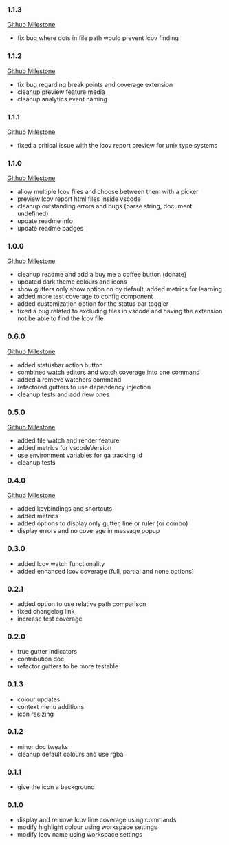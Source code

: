 ### 1.1.3
[Github Milestone](https://github.com/ryanluker/vscode-coverage-gutters/milestone/11?closed=1)
- fix bug where dots in file path would prevent lcov finding

### 1.1.2
[Github Milestone](https://github.com/ryanluker/vscode-coverage-gutters/milestone/10?closed=1)
- fix bug regarding break points and coverage extension
- cleanup preview feature media
- cleanup analytics event naming

### 1.1.1
[Github Milestone](https://github.com/ryanluker/vscode-coverage-gutters/milestone/9?closed=1)
- fixed a critical issue with the lcov report preview for unix type systems

### 1.1.0
[Github Milestone](https://github.com/ryanluker/vscode-coverage-gutters/milestone/8?closed=1)
- allow multiple lcov files and choose between them with a picker
- preview lcov report html files inside vscode
- cleanup outstanding errors and bugs (parse string, document undefined)
- update readme info
- update readme badges

### 1.0.0
[Github Milestone](https://github.com/ryanluker/vscode-coverage-gutters/milestone/7?closed=1)
- cleanup readme and add a buy me a coffee button (donate)
- updated dark theme colours and icons
- show gutters only show option on by default, added metrics for learning
- added more test coverage to config component
- added customization option for the status bar toggler
- fixed a bug related to excluding files in vscode and having the extension not be able to find the lcov file

### 0.6.0
[Github Milestone](https://github.com/ryanluker/vscode-coverage-gutters/milestone/6?closed=1)
- added statusbar action button
- combined watch editors and watch coverage into one command
- added a remove watchers command
- refactored gutters to use dependency injection
- cleanup tests and add new ones

### 0.5.0
[Github Milestone](https://github.com/ryanluker/vscode-coverage-gutters/milestone/5?closed=1)
- added file watch and render feature
- added metrics for vscodeVersion
- use environment variables for ga tracking id
- cleanup tests

### 0.4.0
[Github Milestone](https://github.com/ryanluker/vscode-coverage-gutters/milestone/4?closed=1)
- added keybindings and shortcuts
- added metrics
- added options to display only gutter, line or ruler (or combo)
- display errors and no coverage in message popup

### 0.3.0
- added lcov watch functionality
- added enhanced lcov coverage (full, partial and none options)

### 0.2.1
- added option to use relative path comparison
- fixed changelog link
- increase test coverage

### 0.2.0
- true gutter indicators
- contribution doc
- refactor gutters to be more testable

### 0.1.3
- colour updates
- context menu additions
- icon resizing

### 0.1.2
- minor doc tweaks
- cleanup default colours and use rgba

### 0.1.1
- give the icon a background

### 0.1.0
- display and remove lcov line coverage using commands
- modify highlight colour using workspace settings
- modify lcov name using workspace settings